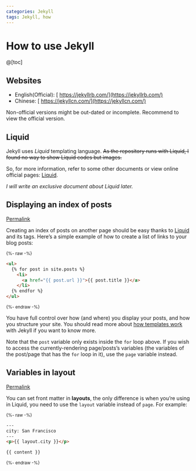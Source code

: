 ```yaml
---
categories: Jekyll
tags: Jekyll, how
---
```


# How to use Jekyll

@[toc]

## Websites

- English(Official): [ https://jekyllrb.com/](https://jekyllrb.com/)
- Chinese: [ https://jekyllcn.com/](https://jekyllcn.com/)

Non-official versions might be out-dated or incomplete. Recommend to view the official version.

## Liquid

Jekyll uses *Liquid* templating language. <del>As the repository runs with Liquid, I found no way to show Liquid codes but images.</del>

So, for more information, refer to some other documents or view online official pages: [Liquid](https://shopify.github.io/liquid/).

*I will write an exclusive document about Liquid later.*

## Displaying an index of posts

[Permalink](https://jekyllrb.com/docs/posts/#displaying-an-index-of-posts)

Creating an index of posts on another page should be easy thanks to [Liquid](https://shopify.github.io/liquid/) and its tags. Here’s a simple example of how to create a list of links to your blog posts:

<small>{%- raw -%}</small>

```html
<ul>
  {% for post in site.posts %}
    <li>
      <a href="{{ post.url }}">{{ post.title }}</a>
    </li>
  {% endfor %}
</ul>
```
<small>{%- endraw -%}</small>

You have full control over how (and where) you display your posts, and how you structure your site. You should read more about [how templates work](https://jekyllrb.com/docs/templates/) with Jekyll if you want to know more.

Note that the `post` variable only exists inside the `for` loop above. If you wish to access the currently-rendering page/posts’s variables (the variables of the post/page that has the `for` loop in it), use the `page` variable instead.



## Variables in layout

[Permalink](https://jekyllrb.com/docs/layouts/#variables)

You can set front matter in **layouts**, the only difference is when you’re using in Liquid, you need to use the `layout` variable instead of `page`. For example:

<small>{%- raw -%}</small>

```html
---
city: San Francisco
---
<p>{{ layout.city }}</p>

{{ content }}
```

<small>{%- endraw -%}</small>

